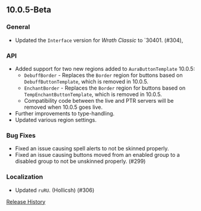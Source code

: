 ## 10.0.5-Beta

### General

- Updated the `Interface` version for _Wrath Classic_ to `30401. (#304),

### API

- Added support for two new regions added to `AuraButtonTemplate` 10.0.5:
  - `DebuffBorder` - Replaces the `Border` region for buttons based on `DebuffButtonTemplate`, which is removed in 10.0.5.
  - `EnchantBorder` - Replaces the `Border` region for buttons based on `TempEnchantButtonTemplate`, which is removed in 10.0.5.
  - Compatibility code between the live and PTR servers will be removed when 10.0.5 goes live.
- Further improvements to type-handling.
- Updated various region settings.

### Bug Fixes

- Fixed an issue causing spell alerts to not be skinned properly.
- Fixed an issue causing buttons moved from an enabled group to a disabled group to not be unskinned properly. (#299)

### Localization

- Updated `ruRU`. (Hollicsh) (#306)

[Release History](https://github.com/SFX-WoW/Masque/wiki/History)
